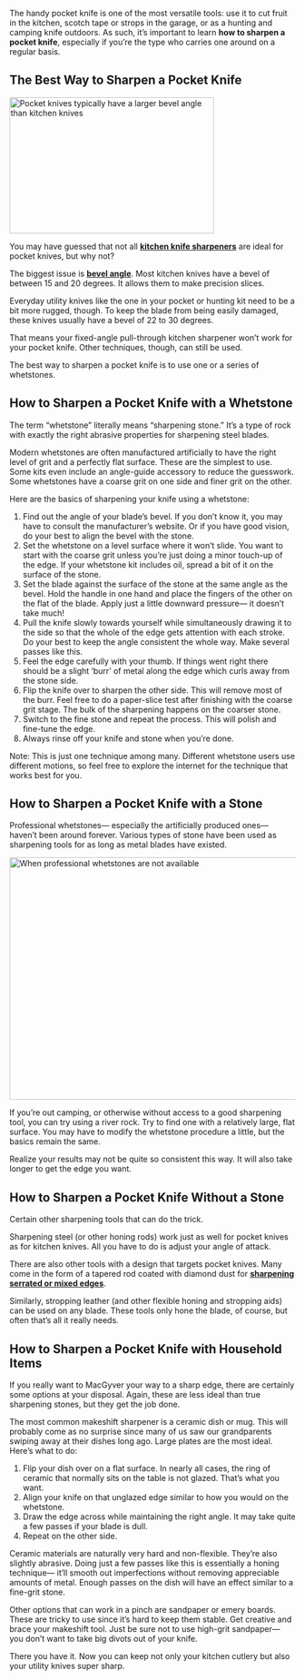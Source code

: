 The handy pocket knife is one of the most versatile tools: use it to cut fruit in the kitchen, scotch tape or strops in the garage, or as a hunting and camping knife outdoors. As such, it’s important to learn **how to sharpen a pocket knife**, especially if you’re the type who carries one around on a regular basis.

The Best Way to Sharpen a Pocket Knife
--------------------------------------

<img src="https://cdn.healthykitchen101.com/reviews/images/knife-sharpeners/cl59fbx7h0000dq8885m06fr1.jpg" alt="Pocket knives typically have a larger bevel angle than kitchen knives" width="360" height="240">

You may have guessed that not all [**kitchen knife sharpeners**](https://healthykitchen101.com/knife-sharpeners/reviews/best/) are ideal for pocket knives, but why not?

The biggest issue is [**bevel angle**](https://www.worksharptools.com/understanding-kitchen-knife-angles/). Most kitchen knives have a bevel of between 15 and 20 degrees. It allows them to make precision slices.

Everyday utility knives like the one in your pocket or hunting kit need to be a bit more rugged, though. To keep the blade from being easily damaged, these knives usually have a bevel of 22 to 30 degrees.

That means your fixed-angle pull-through kitchen sharpener won’t work for your pocket knife. Other techniques, though, can still be used. 

The best way to sharpen a pocket knife is to use one or a series of whetstones. 

How to Sharpen a Pocket Knife with a Whetstone
----------------------------------------------

The term “whetstone” literally means “sharpening stone.” It’s a type of rock with exactly the right abrasive properties for sharpening steel blades.

Modern whetstones are often manufactured artificially to have the right level of grit and a perfectly flat surface. These are the simplest to use. Some kits even include an angle-guide accessory to reduce the guesswork. Some whetstones have a coarse grit on one side and finer grit on the other.

Here are the basics of sharpening your knife using a whetstone:

1.  Find out the angle of your blade’s bevel. If you don’t know it, you may have to consult the manufacturer’s website. Or if you have good vision, do your best to align the bevel with the stone.
2.  Set the whetstone on a level surface where it won’t slide. You want to start with the coarse grit unless you’re just doing a minor touch-up of the edge. If your whetstone kit includes oil, spread a bit of it on the surface of the stone.
3.  Set the blade against the surface of the stone at the same angle as the bevel. Hold the handle in one hand and place the fingers of the other on the flat of the blade. Apply just a little downward pressure— it doesn’t take much!
4.  Pull the knife slowly towards yourself while simultaneously drawing it to the side so that the whole of the edge gets attention with each stroke. Do your best to keep the angle consistent the whole way. Make several passes like this.
5.  Feel the edge carefully with your thumb. If things went right there should be a slight ‘burr’ of metal along the edge which curls away from the stone side. 
6.  Flip the knife over to sharpen the other side. This will remove most of the burr. Feel free to do a paper-slice test after finishing with the coarse grit stage. The bulk of the sharpening happens on the coarser stone.
7.  Switch to the fine stone and repeat the process. This will polish and fine-tune the edge.
8.  Always rinse off your knife and stone when you’re done.

Note: This is just one technique among many. Different whetstone users use different motions, so feel free to explore the internet for the technique that works best for you.

How to Sharpen a Pocket Knife with a Stone
------------------------------------------

Professional whetstones— especially the artificially produced ones— haven’t been around forever. Various types of stone have been used as sharpening tools for as long as metal blades have existed.

<img src="https://cdn.healthykitchen101.com/reviews/images/knife-sharpeners/cl59fezih0001dq884k7t5u9h.jpg" alt="When professional whetstones are not available" width="640" height="427">

If you’re out camping, or otherwise without access to a good sharpening tool, you can try using a river rock. Try to find one with a relatively large, flat surface. You may have to modify the whetstone procedure a little, but the basics remain the same.

Realize your results may not be quite so consistent this way. It will also take longer to get the edge you want.

How to Sharpen a Pocket Knife Without a Stone
---------------------------------------------

Certain other sharpening tools that can do the trick.  

Sharpening steel (or other honing rods) work just as well for pocket knives as for kitchen knives. All you have to do is adjust your angle of attack.

There are also other tools with a design that targets pocket knives. Many come in the form of a tapered rod coated with diamond dust for [**sharpening serrated or mixed edges**](https://healthykitchen101.com/knife-sharpeners/tips/how-to-sharpen-a-serrated-knife/).

Similarly, stropping leather (and other flexible honing and stropping aids) can be used on any blade. These tools only hone the blade, of course, but often that’s all it really needs.

How to Sharpen a Pocket Knife with Household Items
--------------------------------------------------

If you really want to MacGyver your way to a sharp edge, there are certainly some options at your disposal. Again, these are less ideal than true sharpening stones, but they get the job done.

The most common makeshift sharpener is a ceramic dish or mug. This will probably come as no surprise since many of us saw our grandparents swiping away at their dishes long ago. Large plates are the most ideal. Here’s what to do: 

1.  Flip your dish over on a flat surface. In nearly all cases, the ring of ceramic that normally sits on the table is not glazed. That’s what you want.
2.  Align your knife on that unglazed edge similar to how you would on the whetstone. 
3.  Draw the edge across while maintaining the right angle. It may take quite a few passes if your blade is dull.
4.  Repeat on the other side.

Ceramic materials are naturally very hard and non-flexible. They’re also slightly abrasive. Doing just a few passes like this is essentially a honing technique— it’ll smooth out imperfections without removing appreciable amounts of metal. Enough passes on the dish will have an effect similar to a fine-grit stone.

Other options that can work in a pinch are sandpaper or emery boards. These are tricky to use since it’s hard to keep them stable. Get creative and brace your makeshift tool. Just be sure not to use high-grit sandpaper— you don’t want to take big divots out of your knife.

There you have it. Now you can keep not only your kitchen cutlery but also your utility knives super sharp.